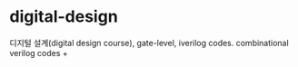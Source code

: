 # digital-design
디지털 설계(digital design course), gate-level, iverilog codes.
combinational verilog codes
+
